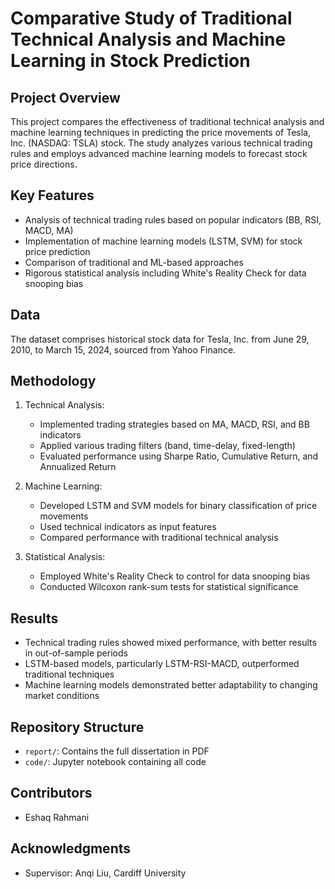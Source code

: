 # Comparative Study of Traditional Technical Analysis and Machine Learning in Stock Prediction

## Project Overview
This project compares the effectiveness of traditional technical analysis and machine learning techniques in predicting the price movements of Tesla, Inc. (NASDAQ: TSLA) stock. The study analyzes various technical trading rules and employs advanced machine learning models to forecast stock price directions.

## Key Features
- Analysis of technical trading rules based on popular indicators (BB, RSI, MACD, MA)
- Implementation of machine learning models (LSTM, SVM) for stock price prediction
- Comparison of traditional and ML-based approaches
- Rigorous statistical analysis including White's Reality Check for data snooping bias

## Data
The dataset comprises historical stock data for Tesla, Inc. from June 29, 2010, to March 15, 2024, sourced from Yahoo Finance.

## Methodology
1. Technical Analysis:
   - Implemented trading strategies based on MA, MACD, RSI, and BB indicators
   - Applied various trading filters (band, time-delay, fixed-length)
   - Evaluated performance using Sharpe Ratio, Cumulative Return, and Annualized Return

2. Machine Learning:
   - Developed LSTM and SVM models for binary classification of price movements
   - Used technical indicators as input features
   - Compared performance with traditional technical analysis

3. Statistical Analysis:
   - Employed White's Reality Check to control for data snooping bias
   - Conducted Wilcoxon rank-sum tests for statistical significance

## Results
- Technical trading rules showed mixed performance, with better results in out-of-sample periods
- LSTM-based models, particularly LSTM-RSI-MACD, outperformed traditional techniques
- Machine learning models demonstrated better adaptability to changing market conditions

## Repository Structure
- `report/`: Contains the full dissertation in PDF
- `code/`: Jupyter notebook containing all code

## Contributors
- Eshaq Rahmani

## Acknowledgments
- Supervisor: Anqi Liu, Cardiff University

